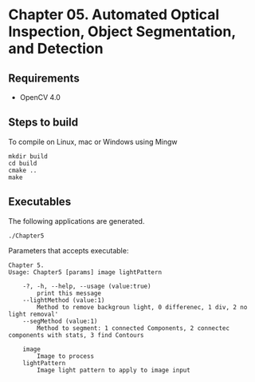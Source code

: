 # Chapter 05.  Automated Optical Inspection, Object Segmentation, and Detection 

## Requirements

- OpenCV 4.0

## Steps to build

To compile on Linux, mac or Windows using Mingw

```
mkdir build
cd build
cmake ..
make
```

## Executables

The following applications are generated.

```
./Chapter5
```

Parameters that accepts executable:

```
Chapter 5.
Usage: Chapter5 [params] image lightPattern 

	-?, -h, --help, --usage (value:true)
		print this message
	--lightMethod (value:1)
		Method to remove backgroun light, 0 differenec, 1 div, 2 no light removal'
	--segMethod (value:1)
		Method to segment: 1 connected Components, 2 connectec components with stats, 3 find Contours

	image
		Image to process
	lightPattern
		Image light pattern to apply to image input

```
